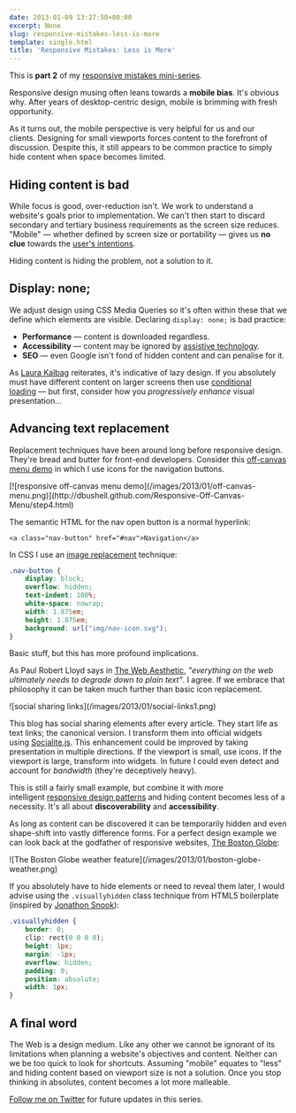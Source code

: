 ```yaml
---
date: 2013-01-09 13:27:50+00:00
excerpt: None
slug: responsive-mistakes-less-is-more
template: single.html
title: 'Responsive Mistakes: Less is More'
---
```


This is **part 2** of my [responsive mistakes mini-series](https://dbushell.com/2013/01/06/a-mini-series-of-responsive-mistakes/).

Responsive design musing often leans towards a **mobile bias**. It's obvious why. After years of desktop-centric design, mobile is brimming with fresh opportunity.

As it turns out, the mobile perspective is very helpful for us and our clients. Designing for small viewports forces content to the forefront of discussion. Despite this, it still appears to be common practice to simply hide content when space becomes limited.


## Hiding content is bad


While focus is good, over-reduction isn't. We work to understand a website's goals prior to implementation. We can't then start to discard secondary and tertiary business requirements as the screen size reduces. "Mobile" — whether defined by screen size or portability — gives us **no clue** towards the [user's intentions](https://dbushell.com/2012/03/23/the-mobile-fallacy/).

Hiding content is hiding the problem, not a solution to it.


## Display: none;


We adjust design using CSS Media Queries so it's often within these that we define which elements are visible. Declaring `display: none;` is bad practice:


* **Performance** — content is downloaded regardless.
* **Accessibility** — content may be ignored by [assistive technology](http://www.alistapart.com/articles/now-you-see-me/).
* **SEO** — even Google isn't fond of hidden content and can penalise for it.


As [Laura Kalbag](http://laurakalbag.com/display-none/) reiterates, it's indicative of lazy design. If you absolutely must have different content on larger screens then use [conditional loading](http://24ways.org/2011/conditional-loading-for-responsive-designs/) — but first, consider how you _progressively enhance_ visual presentation…


## Advancing text replacement


Replacement techniques have been around long before responsive design. They're bread and butter for front-end developers. Consider this [off-canvas menu demo](http://dbushell.github.com/Responsive-Off-Canvas-Menu/step4.html) in which I use icons for the navigation buttons.

<p class="b-post__image">[![responsive off-canvas menu demo](/images/2013/01/off-canvas-menu.png)](http://dbushell.github.com/Responsive-Off-Canvas-Menu/step4.html)</p>

The semantic HTML for the nav open button is a normal hyperlink:

````markup
<a class="nav-button" href="#nav">Navigation</a>
````

In CSS I use an [image replacement](http://www.zeldman.com/2012/03/01/replacing-the-9999px-hack-new-image-replacement/) technique:

````css
.nav-button {
    display: block;
    overflow: hidden;
    text-indent: 100%;
    white-space: nowrap;
    width: 1.875em;
    height: 1.875em;
    background: url("img/nav-icon.svg");
}
````

Basic stuff, but this has more profound implications.

As Paul Robert Lloyd says in [The Web Aesthetic](http://www.alistapart.com/articles/the-web-aesthetic/), _"everything on the web ultimately needs to degrade down to plain text"_. I agree. If we embrace that philosophy it can be taken much further than basic icon replacement.

<p class="b-post__image">![social sharing links](/images/2013/01/social-links1.png)</p>

This blog has social sharing elements after every article. They start life as text links; the canonical version. I transform them into official widgets using [Socialite.js](http://socialitejs.com/). This enhancement could be improved by taking presentation in multiple directions. If the viewport is small, use icons. If the viewport is large, transform into widgets. In future I could even detect and account for _bandwidth_ (they're deceptively heavy).

This is still a fairly small example, but combine it with more intelligent [responsive design patterns](http://bradfrost.github.com/this-is-responsive/patterns.html) and hiding content becomes less of a necessity. It's all about **discoverability** and **accessibility**.

As long as content can be discovered it can be temporarily hidden and even shape-shift into vastly difference forms. For a perfect design example we can look back at the godfather of responsive websites, [The Boston Globe](http://www.bostonglobe.com/):

<p class="b-post__image">![The Boston Globe weather feature](/images/2013/01/boston-globe-weather.png)</p>

If you absolutely have to hide elements or need to reveal them later, I would advise using the `.visuallyhidden` class technique from HTML5 boilerplate (inspired by [Jonathon Snook](http://snook.ca/archives/html_and_css/hiding-content-for-accessibility)):

````css
.visuallyhidden {
    border: 0;
    clip: rect(0 0 0 0);
    height: 1px;
    margin: -1px;
    overflow: hidden;
    padding: 0;
    position: absolute;
    width: 1px;
}
````



## A final word


The Web is a design medium. Like any other we cannot be ignorant of its limitations when planning a website's objectives and content. Neither can we be too quick to look for shortcuts. Assuming "mobile" equates to "less" and hiding content based on viewport size is not a solution. Once you stop thinking in absolutes, content becomes a lot more malleable.

[Follow me on Twitter](http://twitter.com/dbushell) for future updates in this series.
